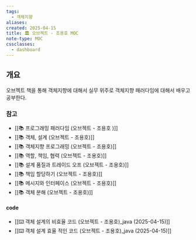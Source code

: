 ```yaml
---
tags:
  - 객체지향
aliases: 
created: 2025-04-15
title: 🏛️ 오브젝트 - 조용호 MOC
note-type: MOC
cssclasses:
  - dashboard
---
```


## 개요

오브젝트 책을 통해 객체지향에 대해서 실무 위주로 객체지향 패러다임에 대해서 배우고 공부한다.



### 참고

- [[📚 프로그래밍 패러다임 (오브젝트 - 조용호 )]]
- [[📚 객체, 설계 (오브젝트 - 조용호)]]
- [[📚 객체지향 프로그래밍 (오브젝트 - 조용호)]]
- [[📚 역할, 책임, 협력 (오브젝트 - 조용호)]]
- [[📚 설계 품질과 트레이드 오프 (오브젝트 - 조용호)]]
- [[📚 책임 할당하기 (오브젝트 - 조용호)]]
- [[📚 메시지와 인터페이스 (오브젝트 - 조용호)]]
- [[📚 객체 분해 (오브젝트 - 조용호)]]


#### code

- [[⌨️ 객체 설계의 비효율 코드 (오브젝트 - 조용호)_java (2025-04-15)]]
- [[⌨️ 객체 설계 효율 적인 코드 (오브젝트 - 조용호)_java (2025-04-15)]]